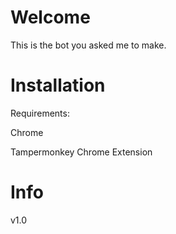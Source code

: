# Welcome
This is the bot you asked me to make.
# Installation
Requirements:

Chrome

Tampermonkey Chrome Extension
# Info
v1.0
